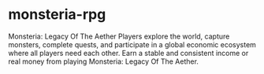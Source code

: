 # monsteria-rpg
Monsteria: Legacy Of The Aether Players explore the world, capture monsters, complete quests, and participate in a global economic ecosystem where all players need each other. Earn a stable and consistent income or real money from playing Monsteria: Legacy Of The Aether.
